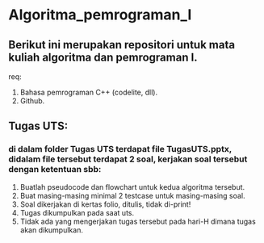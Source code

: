# Algoritma_pemrograman_I

## Berikut ini merupakan repositori untuk mata kuliah algoritma dan pemrograman I.

req:
1. Bahasa pemrograman C++ (codelite, dll).
2. Github.

## Tugas UTS:
### di dalam folder Tugas UTS terdapat file TugasUTS.pptx, didalam file tersebut terdapat 2 soal, kerjakan soal tersebut dengan ketentuan sbb:
1. Buatlah pseudocode dan flowchart untuk kedua algoritma tersebut.
2. Buat masing-masing minimal 2 testcase untuk masing-masing soal.
3. Soal dikerjakan di kertas folio, ditulis, tidak di-print!
4. Tugas dikumpulkan pada saat uts.
5. Tidak ada yang mengerjakan tugas tersebut pada hari-H dimana tugas akan dikumpulkan.

